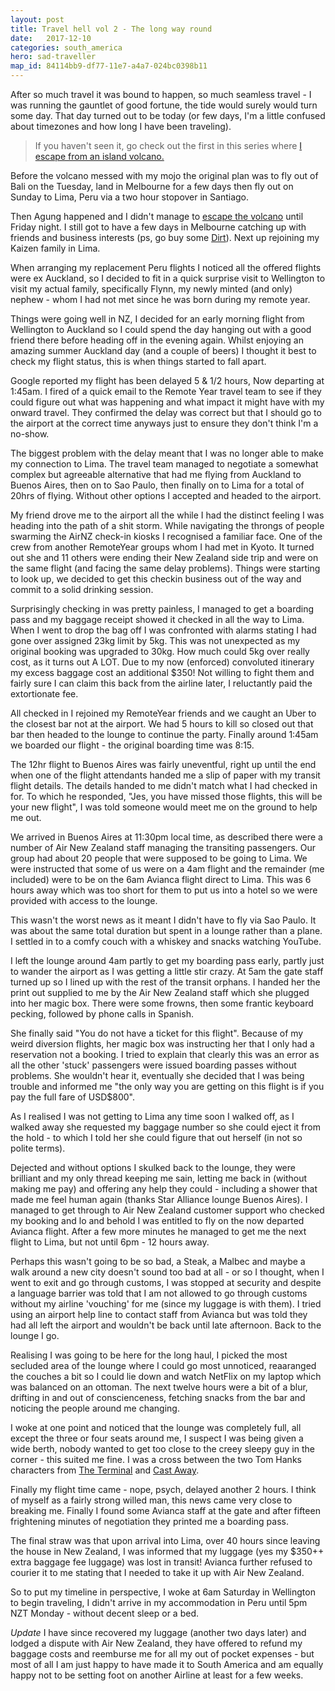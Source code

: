 ```yaml
---
layout: post
title: Travel hell vol 2 - The long way round
date:   2017-12-10
categories: south_america
hero: sad-traveller
map_id: 84114bb9-df77-11e7-a4a7-024bc0398b11
---
```

After so much travel it was bound to happen, so much seamless travel - I was running the gauntlet of good fortune, the tide would surely would turn some day. That day turned out to be today (or few days, I'm a little confused about timezones and how long I have been traveling).

> If you haven't seen it, go check out the first in this series where [I escape from an island volcano.](/asia/2017/12/escape_from_the_volcano)

Before the volcano messed with my mojo the original plan was to fly out of Bali on the Tuesday, land in Melbourne for a few days then fly out on Sunday to Lima, Peru via a two hour stopover in Santiago.

Then Agung happened and I didn't manage to [escape the volcano](/asia/2017/12/escape_from_the_volcano) until Friday night. I still got to have a few days in Melbourne catching up with friends and business interests (ps, go buy some [Dirt](http://thedirtcompany.com.au/)). Next up rejoining my Kaizen family in Lima.

When arranging my replacement Peru flights I noticed all the offered flights were ex Auckland, so I decided to fit in a quick surprise visit to Wellington to visit my actual family, specifically Flynn, my newly minted (and only) nephew - whom I had not met since he was born during my remote year.

Things were going well in NZ, I decided for an early morning flight from Wellington to Auckland so I could spend the day hanging out with a good friend there before heading off in the evening again. Whilst enjoying an amazing summer Auckland day (and a couple of beers) I thought it best to check my flight status, this is when things started to fall apart.

Google reported my flight has been delayed 5 & 1/2 hours, Now departing at 1:45am. I fired of a quick email to the Remote Year travel team to see if they could figure out what was happening and what impact it might have with my onward travel. They confirmed the delay was correct but that I should go to the airport at the correct time anyways just to ensure they don't think I'm a no-show.

The biggest problem with the delay meant that I was no longer able to make my connection to Lima. The travel team managed to negotiate a somewhat complex but agreeable alternative that had me flying from Auckland to Buenos Aires, then on to Sao Paulo, then finally on to Lima for a total of 20hrs of flying. Without other options I accepted and headed to the airport.

My friend drove me to the airport all the while I had the distinct feeling I was heading into the path of a shit storm. While navigating the throngs of people swarming the AirNZ check-in kiosks I recognised a familiar face. One of the crew from another RemoteYear groups whom I had met in Kyoto. It turned out she and 11 others were ending their New Zealand side trip and were on the same flight (and facing the same delay problems). Things were starting to look up, we decided to get this checkin business out of the way and commit to a solid drinking session.

Surprisingly checking in was pretty painless, I managed to get a boarding pass and my baggage receipt showed it checked in all the way to Lima. When I went to drop the bag off I was confronted with alarms stating I had gone over assigned 23kg limit by 5kg. This was not unexpected as my original booking was upgraded to 30kg. How much could 5kg over really cost, as it turns out A LOT. Due to my now (enforced) convoluted itinerary my excess baggage cost an additional $350! Not willing to fight them and fairly sure I can claim this back from the airline later, I reluctantly paid the extortionate fee.

All checked in I rejoined my RemoteYear friends and we caught an Uber to the closest bar not at the airport. We had 5 hours to kill so closed out that bar then headed to the lounge to continue the party. Finally around 1:45am we boarded our flight - the original boarding time was 8:15.

The 12hr flight to Buenos Aires was fairly uneventful, right up until the end when one of the flight attendants handed me a slip of paper with my transit flight details. The details handed to me didn't match what I had checked in for. To which he responded, "Jes, you have missed those flights, this will be your new flight", I was told someone would meet me on the ground to help me out.

We arrived in Buenos Aires at 11:30pm local time, as described there were a number of Air New Zealand staff managing the transiting passengers. Our group had about 20 people that were supposed to be going to Lima. We were instructed that some of us were on a 4am flight and the remainder (me included) were to be on the 6am Avianca flight direct to Lima. This was 6 hours away which was too short for them to put us into a hotel so we were provided with access to the lounge.

This wasn't the worst news as it meant I didn't have to fly via Sao Paulo. It was about the same total duration but spent in a lounge rather than a plane. I settled in to a comfy couch with a whiskey and snacks watching YouTube.

I left the lounge around 4am partly to get my boarding pass early, partly just to wander the airport as I was getting a little stir crazy. At 5am the gate staff turned up so I lined up with the rest of the transit orphans. I handed her the print out supplied to me by the Air New Zealand staff which she plugged into her magic box. There were some frowns, then some frantic keyboard pecking, followed by phone calls in Spanish.

She finally said "You do not have a ticket for this flight". Because of my weird diversion flights, her magic box was instructing her that I only had a reservation not a booking. I tried to explain that clearly this was an error as all the other 'stuck' passengers were issued boarding passes without problems. She wouldn't hear it, eventually she decided that I was being trouble and informed me "the only way you are getting on this flight is if you pay the full fare of USD$800".

As I realised I was not getting to Lima any time soon I walked off, as I walked away she requested my baggage number so she could eject it from the hold - to which I told her she could figure that out herself (in not so polite terms).

Dejected and without options I skulked back to the lounge, they were brilliant and my only thread keeping me sain, letting me back in (without making me pay) and offering any help they could - including a shower that made me feel human again (thanks Star Alliance lounge Buenos Aires). I managed to get through to Air New Zealand customer support who checked my booking and lo and behold I was entitled to fly on the now departed Avianca flight. After a few more minutes he managed to get me the next flight to Lima, but not until 6pm - 12 hours away.

Perhaps this wasn't going to be so bad, a Steak, a Malbec and maybe a walk around a new city doesn't sound too bad at all - or so I thought, when I went to exit and go through customs, I was stopped at security and despite a language barrier was told that I am not allowed to go through customs without my airline 'vouching' for me (since my luggage is with them). I tried using an airport help line to contact staff from Avianca but was told they had all left the airport and wouldn't be back until late afternoon. Back to the lounge I go.

Realising I was going to be here for the long haul, I picked the most secluded area of the lounge where I could go most unnoticed, reaaranged the couches a bit so I could lie down and watch NetFlix on my laptop which was balanced on an ottoman. The next twelve hours were a bit of a blur, drifting in and out of conscienceness, fetching snacks from the bar and noticing the people around me changing.

I woke at one point and noticed that the lounge was completely full, all except the three or four seats around me, I suspect I was being given a wide berth, nobody wanted to get too close to the creey sleepy guy in the corner - this suited me fine. I was a cross between the two Tom Hanks characters from [The Terminal](http://www.imdb.com/title/tt0362227/?ref_=fn_al_tt_1) and [Cast Away](http://www.imdb.com/title/tt0162222/?ref_=nm_knf_i1).

Finally my flight time came - nope, psych, delayed another 2 hours. I think of myself as a fairly strong willed man, this news came very close to breaking me. Finally I found some Avianca staff at the gate and after fifteen frightening minutes of negotiation they printed me a boarding pass.

The final straw was that upon arrival into Lima, over 40 hours since leaving the house in New Zealand, I was informed that my luggage (yes my $350++ extra baggage fee luggage) was lost in transit! Avianca further refused to courier it to me stating that I needed to take it up with Air New Zealand.

So to put my timeline in perspective, I woke at 6am Saturday in Wellington to begin traveling, I didn't arrive in my accommodation in Peru until 5pm NZT Monday - without decent sleep or a bed.

*Update* I have since recovered my luggage (another two days later) and lodged a dispute with Air New Zealand, they have offered to refund my baggage costs and reemburse me for all my out of pocket expenses - but most of all I am just happy to have made it to South America and am equally happy not to be setting foot on another Airline at least for a few weeks.